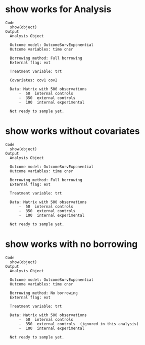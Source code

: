 # show works for Analysis

    Code
      show(object)
    Output
      Analysis Object
      
      Outcome model: OutcomeSurvExponential 
      Outcome variables: time cnsr 
      
      Borrowing method: Full borrowing 
      External flag: ext 
      
      Treatment variable: trt 
      
      Covariates: cov1 cov2 
      
      Data: Matrix with 500 observations 
          -  50  internal controls
          -  350  external controls 
          -  100  internal experimental
      
      Not ready to sample yet.

# show works without covariates

    Code
      show(object)
    Output
      Analysis Object
      
      Outcome model: OutcomeSurvExponential 
      Outcome variables: time cnsr 
      
      Borrowing method: Full borrowing 
      External flag: ext 
      
      Treatment variable: trt 
      
      Data: Matrix with 500 observations 
          -  50  internal controls
          -  350  external controls 
          -  100  internal experimental
      
      Not ready to sample yet.

# show works with no borrowing

    Code
      show(object)
    Output
      Analysis Object
      
      Outcome model: OutcomeSurvExponential 
      Outcome variables: time cnsr 
      
      Borrowing method: No borrowing 
      External flag: ext 
      
      Treatment variable: trt 
      
      Data: Matrix with 500 observations 
          -  50  internal controls
          -  350  external controls  (ignored in this analysis)
          -  100  internal experimental
      
      Not ready to sample yet.

